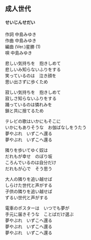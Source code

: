 ## 成人世代
#### せいじんせだい

作詞      中島みゆき  
作曲      中島みゆき  
編曲 (Ver.)星勝 (1)  
唄         中島みゆき  

悲しい気持ちを　抱きしめて  
悲しいみ知らないふりをする  
笑っているのは　泣き顔を  
思い出さずに歩くため  
  
寂しい気持ちを　抱きしめて  
寂しさ知らないふりをする  
踊っているのは憐れみを  
鎖と共に捨てるため  
  
テレビの歌はいかにもそこに  
いかにもありそうな　お伽ばなしをうたう  
夢やぶれ　いずこへ還る  
夢やぶれ　いずこへ還る  
  
隣りを歩いてゆく奴は  
だれもが幸せ　のぼり坂  
ころんでいるのは自分だけ  
だれもが心で　そう思う  
  
大人の隣りを追い越せば  
しらけた世代と声がする  
子供の隣りを追い越せば  
ずるい世代と声がする  
  
電車のポスターは　いつでも夢が  
手元に届きそうな　ことばだけ選ぶ  
夢やぶれ　いずこへ還る  
夢やぶれ　いずこへ還る  
夢やぶれ　いずこへ還る  